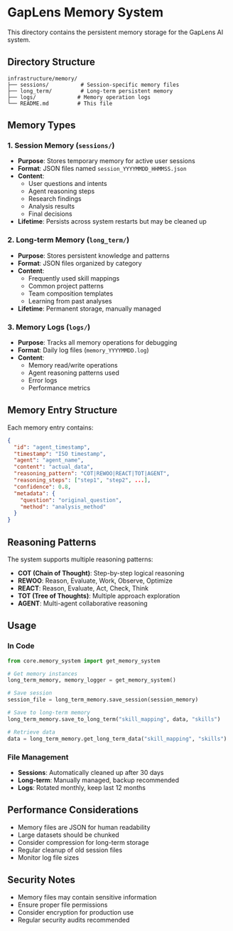 # GapLens Memory System

This directory contains the persistent memory storage for the GapLens AI system.

## Directory Structure

```
infrastructure/memory/
├── sessions/          # Session-specific memory files
├── long_term/         # Long-term persistent memory
├── logs/             # Memory operation logs
└── README.md         # This file
```

## Memory Types

### 1. Session Memory (`sessions/`)
- **Purpose**: Stores temporary memory for active user sessions
- **Format**: JSON files named `session_YYYYMMDD_HHMMSS.json`
- **Content**: 
  - User questions and intents
  - Agent reasoning steps
  - Research findings
  - Analysis results
  - Final decisions
- **Lifetime**: Persists across system restarts but may be cleaned up

### 2. Long-term Memory (`long_term/`)
- **Purpose**: Stores persistent knowledge and patterns
- **Format**: JSON files organized by category
- **Content**:
  - Frequently used skill mappings
  - Common project patterns
  - Team composition templates
  - Learning from past analyses
- **Lifetime**: Permanent storage, manually managed

### 3. Memory Logs (`logs/`)
- **Purpose**: Tracks all memory operations for debugging
- **Format**: Daily log files (`memory_YYYYMMDD.log`)
- **Content**:
  - Memory read/write operations
  - Agent reasoning patterns used
  - Error logs
  - Performance metrics

## Memory Entry Structure

Each memory entry contains:

```json
{
  "id": "agent_timestamp",
  "timestamp": "ISO timestamp",
  "agent": "agent_name",
  "content": "actual_data",
  "reasoning_pattern": "COT|REWOO|REACT|TOT|AGENT",
  "reasoning_steps": ["step1", "step2", ...],
  "confidence": 0.8,
  "metadata": {
    "question": "original_question",
    "method": "analysis_method"
  }
}
```

## Reasoning Patterns

The system supports multiple reasoning patterns:

- **COT (Chain of Thought)**: Step-by-step logical reasoning
- **REWOO**: Reason, Evaluate, Work, Observe, Optimize
- **REACT**: Reason, Evaluate, Act, Check, Think
- **TOT (Tree of Thoughts)**: Multiple approach exploration
- **AGENT**: Multi-agent collaborative reasoning

## Usage

### In Code
```python
from core.memory_system import get_memory_system

# Get memory instances
long_term_memory, memory_logger = get_memory_system()

# Save session
session_file = long_term_memory.save_session(session_memory)

# Save to long-term memory
long_term_memory.save_to_long_term("skill_mapping", data, "skills")

# Retrieve data
data = long_term_memory.get_long_term_data("skill_mapping", "skills")
```

### File Management
- **Sessions**: Automatically cleaned up after 30 days
- **Long-term**: Manually managed, backup recommended
- **Logs**: Rotated monthly, keep last 12 months

## Performance Considerations

- Memory files are JSON for human readability
- Large datasets should be chunked
- Consider compression for long-term storage
- Regular cleanup of old session files
- Monitor log file sizes

## Security Notes

- Memory files may contain sensitive information
- Ensure proper file permissions
- Consider encryption for production use
- Regular security audits recommended
